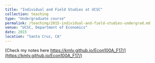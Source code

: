 ```yaml
---
title: "Individual and Field Studies at UCSC"
collection: teaching
type: "Undergraduate course"
permalink: /teaching/2015-individual-and-field-studies-undergrad.md
venue: "UCSC, Department of Economics"
date: 2015
location: "Santa Cruz, CA"
---
```


[Check my notes here https://kmlv.github.io/Econ100A_F17/](https://kmlv.github.io/Econ100A_F17/)

<!-- Heading 1 -->
<!-- ====== -->

<!-- Heading 2 -->
<!-- ====== -->

<!-- Heading 3 -->
<!-- ====== -->
